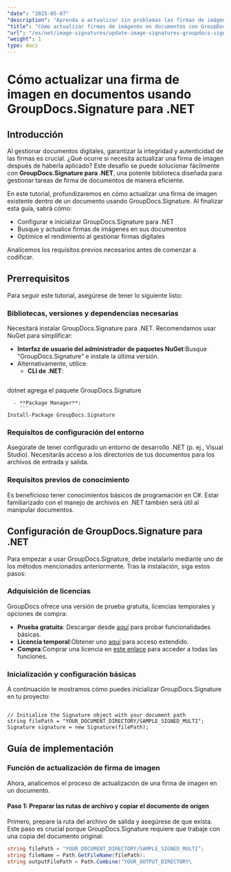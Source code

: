 ```yaml
---
"date": "2025-05-07"
"description": "Aprenda a actualizar sin problemas las firmas de imágenes en documentos usando GroupDocs.Signature para .NET con esta guía completa."
"title": "Cómo actualizar firmas de imágenes en documentos con GroupDocs.Signature para .NET&#58; guía paso a paso"
"url": "/es/net/image-signatures/update-image-signatures-groupdocs-signature-dotnet/"
"weight": 1
type: docs
---
```

# Cómo actualizar una firma de imagen en documentos usando GroupDocs.Signature para .NET

## Introducción

Al gestionar documentos digitales, garantizar la integridad y autenticidad de las firmas es crucial. ¿Qué ocurre si necesita actualizar una firma de imagen después de haberla aplicado? Este desafío se puede solucionar fácilmente con **GroupDocs.Signature para .NET**, una potente biblioteca diseñada para gestionar tareas de firma de documentos de manera eficiente.

En este tutorial, profundizaremos en cómo actualizar una firma de imagen existente dentro de un documento usando GroupDocs.Signature. Al finalizar esta guía, sabrá cómo:
- Configurar e inicializar GroupDocs.Signature para .NET
- Busque y actualice firmas de imágenes en sus documentos
- Optimice el rendimiento al gestionar firmas digitales

Analicemos los requisitos previos necesarios antes de comenzar a codificar.

## Prerrequisitos

Para seguir este tutorial, asegúrese de tener lo siguiente listo:

### Bibliotecas, versiones y dependencias necesarias
Necesitará instalar GroupDocs.Signature para .NET. Recomendamos usar NuGet para simplificar:
- **Interfaz de usuario del administrador de paquetes NuGet**:Busque "GroupDocs.Signature" e instale la última versión.
- Alternativamente, utilice:
  - **CLI de .NET**:
    ```
dotnet agrega el paquete GroupDocs.Signature
```
  - **Package Manager**:
    ```
Install-Package GroupDocs.Signature
```

### Requisitos de configuración del entorno
Asegúrate de tener configurado un entorno de desarrollo .NET (p. ej., Visual Studio). Necesitarás acceso a los directorios de tus documentos para los archivos de entrada y salida.

### Requisitos previos de conocimiento
Es beneficioso tener conocimientos básicos de programación en C#. Estar familiarizado con el manejo de archivos en .NET también será útil al manipular documentos.

## Configuración de GroupDocs.Signature para .NET

Para empezar a usar GroupDocs.Signature, debe instalarlo mediante uno de los métodos mencionados anteriormente. Tras la instalación, siga estos pasos:

### Adquisición de licencias
GroupDocs ofrece una versión de prueba gratuita, licencias temporales y opciones de compra:
- **Prueba gratuita**: Descargar desde [aquí](https://releases.groupdocs.com/signature/net/) para probar funcionalidades básicas.
- **Licencia temporal**:Obtener uno [aquí](https://purchase.groupdocs.com/temporary-license/) para acceso extendido.
- **Compra**:Comprar una licencia en [este enlace](https://purchase.groupdocs.com/buy) para acceder a todas las funciones.

### Inicialización y configuración básicas
A continuación te mostramos cómo puedes inicializar GroupDocs.Signature en tu proyecto:

```csharp\using GroupDocs.Signature;

// Initialize the Signature object with your document path
string filePath = "YOUR_DOCUMENT_DIRECTORY/SAMPLE_SIGNED_MULTI";
Signature signature = new Signature(filePath);
```

## Guía de implementación

### Función de actualización de firma de imagen

Ahora, analicemos el proceso de actualización de una firma de imagen en un documento.

#### Paso 1: Preparar las rutas de archivo y copiar el documento de origen

Primero, prepare la ruta del archivo de salida y asegúrese de que exista. Este paso es crucial porque GroupDocs.Signature requiere que trabaje con una copia del documento original:

```csharp
string filePath = "YOUR_DOCUMENT_DIRECTORY/SAMPLE_SIGNED_MULTI";
string fileName = Path.GetFileName(filePath);
string outputFilePath = Path.Combine("YOUR_OUTPUT_DIRECTORY\